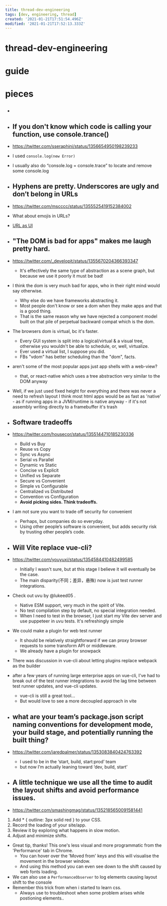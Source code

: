 ```yaml
---
title: thread-dev-engineering
tags: [dev, engineering, thread]
created: '2021-01-21T17:51:54.496Z'
modified: '2021-01-21T17:52:13.333Z'
---
```


# thread-dev-engineering

# guide

# pieces

- ## 


- ## If you don't know which code is calling your function, use console.trance()
- https://twitter.com/sseraphini/status/1356654950198239233
- I used `console.log(new Error)`
- I usually also do “console.log = console.trace” to locate and remove some console.log

- ## Hyphens are pretty. Underscores are ugly and don’t belong in URLs
- https://twitter.com/mscccc/status/1355525419152384002
- What about emojis in URLs? 
- [URL as UI](https://www.nngroup.com/articles/url-as-ui/)

- ## "The DOM is bad for apps" makes me laugh pretty hard. 
- https://twitter.com/_developit/status/1355670204366393347
  - It's effectively the same type of abstraction as a scene graph, but because we use it poorly it must be bad!
- I think the dom is very much bad for apps, who in their right mind would say otherwise. 
  - Why else do we have frameworks abstracting it. 
  - Most people don't know or see a dom when they make apps and that is a good thing.
  - That is the same reason why we have rejected a component model built on that pile of perpetual backward compat which is the dom.
- The browsers dom is virtual, bc it's faster. 
  - Every GUI system is split into a logical/virtual & a visual tree, otherwise you wouldn't be able to schedule, or, well, virtualize. 
  - Ever used a virtual list, I suppose you did. 
  - FBs "vdom" has better scheduling than the "dom", facts. 
- aren't some of the most popular apps just app shells with a web-view?
  - that, or react-native which uses a tree abstraction very similar to the DOM anyway
- Well, if we just used fixed height for everything and there was never a need to refresh layout I think most html apps would be as fast as 'native' - as if running apps in a JVM/runtime is native anyway - if it's not assembly writing directly to a framebuffer it's trash

- ## Software tradeoffs
- https://twitter.com/housecor/status/1355144710185230336
  - Build vs Buy
  - Reuse vs Copy
  - Sync vs Async
  - Serial vs Parallel
  - Dynamic vs Static
  - Concise vs Explicit
  - Unified vs Separate
  - Secure vs Convenient
  - Simple vs Configurable
  - Centralized vs Distributed
  - Convention vs Configuration
  - **Avoid picking sides. Think tradeoffs.**
- I am not sure you want to trade off security for convenient
  - Perhaps, but companies do so everyday. 
  - Using other people’s software is convenient, but adds security risk by trusting other people’s code.

- ## Will Vite replace vue-cli? 
- https://twitter.com/youyuxi/status/1354584410482499585
  - Initially I wasn't sure, but at this stage I believe it will eventually be the case.
  - The main disparity(不同；差异，悬殊) now is just test runner integrations.
- Check out uvu by @lukeed05 . 
  - Native ESM support, very much in the spirit of Vite. 
  - No test compilation step by default, no special integration needed.
  -  When I need to test in the browser, I just start my Vite dev server and use puppeteer in uvu tests. It's refreshingly simple
- We could make a plugin for web test runner
  - It should be relatively straightforward if we can proxy browser requests to some transform API or middleware. 
  - We already have a plugin for snowpack
- There was discussion in vue-cli about letting plugins replace webpack as the builder
- after a few years of running large enterprise apps on vue-cli, I've had to break out of the test runner integrations to avoid the lag time between test runner updates, and vue-cli updates. 
  - vue-cli is still a great tool... 
  - But would love to see a more decoupled approach in vite

- ##  what are your team’s package.json script naming conventions for development mode, your build stage, and potentially running the built thing?
- https://twitter.com/jaredpalmer/status/1353083840424763392
  - I used to be in the ‘start, build, start:prod’ team 
  - but now I’m actually leaning toward ‘dev, build, start’

- ## A little technique we use all the time to audit the layout shifts and avoid performance issues.
- https://twitter.com/smashingmag/status/1352185650091581441
1. Add * { outline: 3px solid red } to your CSS.
2. Record the loading of your site/app.
3. Review it by exploring what happens in slow motion.
4. Adjust and minimize shifts.

- Great tip, thanks! This one's less visual and more programmatic from the 'Performance' tab in Chrome.
  - You can hover over the 'Moved from' keys and this will visualise the movement in the browser window.
  - And using this method you can even see down to the shift caused by web fonts loading.
- We can also use a `PerformanceObserver` to log elements causing layout shift to the console
- Remember this trick from when i started to learn css.
  - Always use to troubleshoot when some problem arises while postioning elements..
